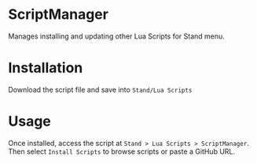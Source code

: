# ScriptManager

Manages installing and updating other Lua Scripts for Stand menu.

# Installation

Download the script file and save into `Stand/Lua Scripts`

# Usage

Once installed, access the script at `Stand > Lua Scripts > ScriptManager`.
Then select `Install Scripts` to browse scripts or paste a GitHub URL.
